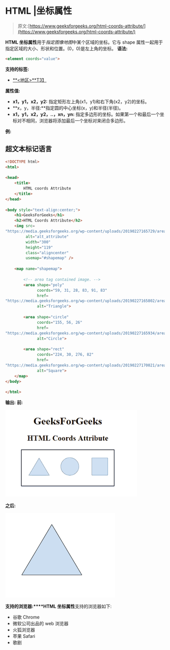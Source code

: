 # HTML |坐标属性

> 原文:[https://www.geeksforgeeks.org/html-coords-attribute/](https://www.geeksforgeeks.org/html-coords-attribute/)

**HTML 坐标属性**用于*指定图像地图*中某个区域的坐标。它与 shape 属性一起用于指定区域的大小、形状和位置。(0，0)是左上角的坐标。
**语法:**

```html
<element coords="value">
```

**支持的标签:**

*   [**<地区>**T3】](https://www.geeksforgeeks.org/html-area-coords-attribute/)

**属性值:**

*   **x1，y1，x2，y2:** 指定矩形左上角(x1，y1)和右下角(x2，y2)的坐标。
*   **x，y，半径:**指定圆的中心坐标(x，y)和半径(半径)。
*   **x1，y1，x2，y2，..，xn，yn:** 指定多边形的坐标。如果第一个和最后一个坐标对不相同，浏览器将添加最后一个坐标对来闭合多边形。

**例:**

## 超文本标记语言

```html
<!DOCTYPE html>
<html>

<head>
    <title>
        HTML coords Attribute
    </title>
</head>

<body style="text-align:center;">
    <h1>GeeksForGeeks</h1>
    <h2>HTML Coords Attribute</h2>
    <img src=
"https://media.geeksforgeeks.org/wp-content/uploads/20190227165729/area11.png"
         alt="alt_attribute"
         width="300"
         height="119"
         class="aligncenter"
         usemap="#shapemap" />

    <map name="shapemap">

        <!-- area tag contained image. -->
        <area shape="poly"
              coords="59, 31, 28, 83, 91, 83"
              href=
"https://media.geeksforgeeks.org/wp-content/uploads/20190227165802/area2.png"
              alt="Triangle">

        <area shape="circle"
              coords="155, 56, 26"
              href=
"https://media.geeksforgeeks.org/wp-content/uploads/20190227165934/area3.png"
              alt="Circle">

        <area shape="rect"
              coords="224, 30, 276, 82"
              href=
"https://media.geeksforgeeks.org/wp-content/uploads/20190227170021/area4.png"
              alt="Square">
    </map>
</body>

</html>
```

**输出:**
**前:**

![](img/694efd1849a9a5d3f6a98267aa9a8f51.png)

**之后:**

![](img/d14482175b2573cb6f9e0d30087eb8ca.png)

**支持的浏览器:****HTML 坐标属性**支持的浏览器如下:

*   谷歌 Chrome
*   微软公司出品的 web 浏览器
*   火狐浏览器
*   苹果 Safari
*   歌剧